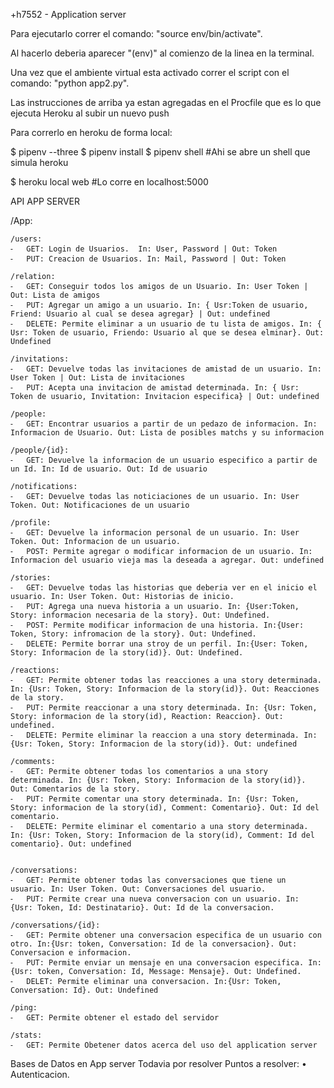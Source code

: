 +h7552 - Application server

Para ejecutarlo correr el comando: "source env/bin/activate".

Al hacerlo deberia aparecer "(env)" al comienzo de la linea en la terminal.

Una vez que el ambiente virtual esta activado correr el script con el comando: "python app2.py".

Las instrucciones de arriba ya estan agregadas en el Procfile que es lo que ejecuta Heroku al subir un nuevo push

Para correrlo en heroku de forma local:

$ pipenv --three
$ pipenv install
$ pipenv shell #Ahi se abre un shell que simula heroku

$ heroku local web #Lo corre en localhost:5000


API APP SERVER

/App:
	
	/users:
	⁃	GET: Login de Usuarios.  In: User, Password | Out: Token
	⁃	PUT: Creacion de Usuarios. In: Mail, Password | Out: Token

	/relation:
	⁃	GET: Conseguir todos los amigos de un Usuario. In: User Token | Out: Lista de amigos
	⁃	PUT: Agregar un amigo a un usuario. In: { Usr:Token de usuario, Friend: Usuario al cual se desea agregar} | Out: undefined
	⁃	DELETE: Permite eliminar a un usuario de tu lista de amigos. In: { Usr: Token de usuario, Friendo: Usuario al que se desea elminar}. Out: Undefined 

	/invitations:
	⁃	GET: Devuelve todas las invitaciones de amistad de un usuario. In: User Token | Out: Lista de invitaciones
	⁃	PUT: Acepta una invitacion de amistad determinada. In: { Usr: Token de usuario, Invitation: Invitacion especifica} | Out: undefined

	/people:
	⁃	GET: Encontrar usuarios a partir de un pedazo de informacion. In: Informacion de Usuario. Out: Lista de posibles matchs y su informacion
	
	/people/{id}:
	⁃	GET: Devuelve la informacion de un usuario especifico a partir de un Id. In: Id de usuario. Out: Id de usuario

	/notifications:
	⁃	GET: Devuelve todas las noticiaciones de un usuario. In: User Token. Out: Notificaciones de un usuario

	/profile:
	⁃	GET: Devuelve la informacion personal de un usuario. In: User Token. Out: Informacion de un usuario.
	⁃	POST: Permite agregar o modificar informacion de un usuario. In: Informacion del usuario vieja mas la deseada a agregar. Out: undefined

	/stories:
	⁃	GET: Devuelve todas las historias que deberia ver en el inicio el usuario. In: User Token. Out: Historias de inicio.
	⁃	PUT: Agrega una nueva historia a un usuario. In: {User:Token, Story: informacion necesaria de la story}. Out: Undefined.
	⁃	POST: Permite modificar informacion de una historia. In:{User: Token, Story: infromacion de la story}. Out: Undefined.
	⁃	DELETE: Permite borrar una stroy de un perfil. In:{User: Token, Story: Informacion de la story(id)}. Out: Undefined.
	
	/reactions:
	⁃	GET: Permite obtener todas las reacciones a una story determinada. In: {Usr: Token, Story: Informacion de la story(id)}. Out: Reacciones de la story.
	⁃	PUT: Permite reaccionar a una story determinada. In: {Usr: Token, Story: informacion de la story(id), Reaction: Reaccion}. Out: undefined.
	⁃	DELETE: Permite eliminar la reaccion a una story determinada. In: {Usr: Token, Story: Informacion de la story(id)}. Out: undefined

	/comments:
	⁃	GET: Permite obtener todas los comentarios a una story determinada. In: {Usr: Token, Story: Informacion de la story(id)}. Out: Comentarios de la story.
	⁃	PUT: Permite comentar una story determinada. In: {Usr: Token, Story: informacion de la story(id), Comment: Comentario}. Out: Id del comentario.
	⁃	DELETE: Permite eliminar el comentario a una story determinada. In: {Usr: Token, Story: Informacion de la story(id), Comment: Id del comentario}. Out: undefined


	/conversations:
	⁃	GET: Permite obtener todas las conversaciones que tiene un usuario. In: User Token. Out: Conversaciones del usuario.
	⁃	PUT: Permite crear una nueva conversacion con un usuario. In: {Usr: Token, Id: Destinatario}. Out: Id de la conversacion.

	/conversations/{id}:
	⁃	GET: Permite obtener una conversacion especifica de un usuario con otro. In:{Usr: token, Conversation: Id de la conversacion}. Out: Conversacion e informacion.
	⁃	PUT: Permite enviar un mensaje en una conversacion especifica. In:{Usr: token, Conversation: Id, Message: Mensaje}. Out: Undefined.
	⁃	DELET: Permite eliminar una conversacion. In:{Usr: Token, Conversation: Id}. Out: Undefined

	/ping:
	⁃	GET: Permite obtener el estado del servidor

	/stats:
	⁃	GET: Permite Obetener datos acerca del uso del application server


Bases de Datos en App server
	Todavia por resolver
Puntos a resolver: 
	•	Autenticacion.




